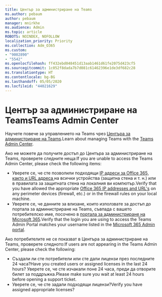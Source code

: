 ```yaml
---
title: Център за администриране на Teams
ms.author: pebaum
author: pebaum
manager: mnirkhe
ms.audience: Admin
ms.topic: article
ROBOTS: NOINDEX, NOFOLLOW
localization_priority: Priority
ms.collection: Adm_O365
ms.custom:
- "9002890"
- "5542"
ms.openlocfilehash: ff432ebd048451d13aab1461d61fe2075d423cf5
ms.sourcegitcommit: 1c052f8dada7b7d081c61462396e1de3df682c28
ms.translationtype: HT
ms.contentlocale: bg-BG
ms.lasthandoff: 05/05/2020
ms.locfileid: "44021629"
---
```

# <a name="teams-admin-center"></a><span data-ttu-id="e5751-102">Център за администриране на Teams</span><span class="sxs-lookup"><span data-stu-id="e5751-102">Teams Admin Center</span></span>

<span data-ttu-id="e5751-103">Научете повече за управлението на Teams чрез [Центъра за администриране на Teams](https://docs.microsoft.com/microsoftteams/manage-teams-skypeforbusiness-admin-center).</span><span class="sxs-lookup"><span data-stu-id="e5751-103">Learn about managing Teams with the [Teams Admin Center](https://docs.microsoft.com/microsoftteams/manage-teams-skypeforbusiness-admin-center).</span></span>

<span data-ttu-id="e5751-104">Ако не можете да получите достъп до Центъра за администриране на Teams, проверете следните неща:</span><span class="sxs-lookup"><span data-stu-id="e5751-104">If you are unable to access the Teams Admin Center, please check the following items:</span></span>

- <span data-ttu-id="e5751-105">Уверете се, че сте позволили подходящи [IP адреси за Office 365, както и URL адреса ](https://docs.microsoft.com/Office365/Enterprise/office-365-ip-web-service) на всички устройства (защитна стена и т. н.) или в правилата за защитната стена на локалния ви компютър.</span><span class="sxs-lookup"><span data-stu-id="e5751-105">Verify that you have allowed the appropriate [Office 365 IP addresses and URL's](https://docs.microsoft.com/Office365/Enterprise/office-365-ip-web-service) on any perimeter devices (firewall, etc.) or in the firewall rules on your local machine.</span></span>
- <span data-ttu-id="e5751-106">Уверете се, че данните за влизане, които използвате за достъп до портала за администриране на Teams, съвпада с вашето потребителско име, посочено в [портала за администриране на Microsoft 365](https://admin.microsoft.com/Adminportal/Home?source=applauncher#/users).</span><span class="sxs-lookup"><span data-stu-id="e5751-106">Verify that the login you are using to access the Teams Admin Portal matches your username listed in the [Microsoft 365 Admin portal](https://admin.microsoft.com/Adminportal/Home?source=applauncher#/users).</span></span>

<span data-ttu-id="e5751-107">Ако потребителите не се показват в Центъра за администриране на Teams, проверете следното:</span><span class="sxs-lookup"><span data-stu-id="e5751-107">If users are not appearing in the Teams Admin Center, please check the following:</span></span>

- <span data-ttu-id="e5751-108">Създали ли сте потребители или сте дали лицензи през последните 24 часа?</span><span class="sxs-lookup"><span data-stu-id="e5751-108">Have you created users or assigned licenses in the last 24 hours?</span></span> <span data-ttu-id="e5751-109">Уверете се, че сте изчакали поне 24 часа, преди да отворите билет за поддръжка.</span><span class="sxs-lookup"><span data-stu-id="e5751-109">Please make sure you wait at least 24 hours before opening a support ticket.</span></span>
- <span data-ttu-id="e5751-110">Уверете се, че сте задали подходящи лицензи?</span><span class="sxs-lookup"><span data-stu-id="e5751-110">Verify you have assigned appropriate licenses?</span></span> 
